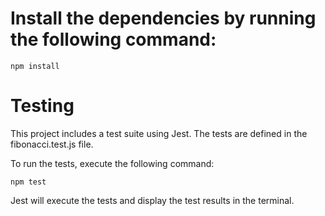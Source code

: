 # Install the dependencies by running the following command:

`npm install`

# Testing
This project includes a test suite using Jest. The tests are defined in the fibonacci.test.js file.

To run the tests, execute the following command:


`npm test`

Jest will execute the tests and display the test results in the terminal.



